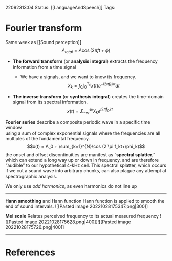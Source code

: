 22092313:04
Status:  [[LanguageAndSpeech]]
Tags: 

# Fourier transform
Same week as [[Sound perception]]
$$A_{total}= A\cos(2\pi  f t + \phi)$$

- **The forward transform** (or **analysis integral**) extracts the frequency information from a time signal 
	- We have a signals, and we want to know its frequency.
	$$X_k = f_0 \int _{0}^{T_0}x(t)e^{-i2\pi f_0 k t}dt$$

- **The inverse transform** (or **synthesis integral**) creates the time-domain signal from its spectral information.
	$$x(t) = \Sigma_{-\infty}^{\infty}X_k e^{i2\pi f_0 k t}$$

**Fourier series** describe a composite periodic wave in a specific time window  
using a sum of complex exponential signals where the frequencies are all multiples of the fundamental frequency.
$$x(t) = A_0 + \sum_{k=1}^{N}\cos (2 \pi f_kt+\phi_k)$$
the onset and offset discontinuities are manifest as “**spectral splatter**,” which can extend a long way up or down in frequency, and are therefore “audible” to our hypothetical 4-kHz cell.
This spectral splatter, which occurs if we cut a sound wave into arbitrary chunks, can also plague any attempt at spectrographic analysis.

We only use *odd harmonics*, as even harmonics do not line up 

---

**Hann smoothing** and Hann function
	Hann function is applied to smooth the end of sound intervals. ![[Pasted image 20221028175347.png|300]]

**Mel scale** 
	Relates perceived frequency to its actual measured frequency
	![[Pasted image 20221028175628.png|400]]![[Pasted image 20221028175726.png|400]]

---
# References